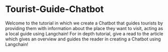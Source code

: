 # Tourist-Guide-Chatbot
Welcome to the tutorial in which we create a Chatbot that guides tourists by providing them with information about the place they want to visit, acting as a local guide using Langchain!
For in depth tutorial, give a read to the article which gives an overview and guides the reader in creating a Chatbot using Langchain!
